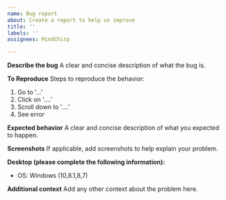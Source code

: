 ```yaml
---
name: Bug report
about: Create a report to help us improve
title: ''
labels: ''
assignees: MindChirp

---
```


**Describe the bug**
A clear and concise description of what the bug is.

**To Reproduce**
Steps to reproduce the behavior:
1. Go to '...'
2. Click on '....'
3. Scroll down to '....'
4. See error

**Expected behavior**
A clear and concise description of what you expected to happen.

**Screenshots**
If applicable, add screenshots to help explain your problem.

**Desktop (please complete the following information):**
 - OS: Windows (10,8.1,8,7)

**Additional context**
Add any other context about the problem here.
